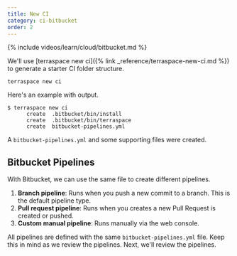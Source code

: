 ```yaml
---
title: New CI
category: ci-bitbucket
order: 2
---
```


{% include videos/learn/cloud/bitbucket.md %}

We'll use [terraspace new ci]({% link _reference/terraspace-new-ci.md %}) to generate a starter CI folder structure.

    terraspace new ci

Here's an example with output.

    $ terraspace new ci
          create  .bitbucket/bin/install
          create  .bitbucket/bin/terraspace
          create  bitbucket-pipelines.yml

A `bitbucket-pipelines.yml` and some supporting files were created.

## Bitbucket Pipelines

With Bitbucket, we can use the same file to create different pipelines.

1. **Branch pipeline**: Runs when you push a new commit to a branch. This is the default pipeline type.
2. **Pull request pipeline**: Runs when you creates a new Pull Request is created or pushed.
3. **Custom manual pipeline**: Runs manually via the web console.

All pipelines are defined with the same `bitbucket-pipelines.yml` file. Keep this in mind as we review the pipelines. Next, we'll review the pipelines.
